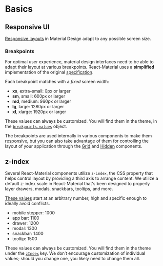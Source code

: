 # Basics

## Responsive UI

[Responsive layouts](https://material.io/guidelines/layout/responsive-ui.html) in Material Design adapt to any possible screen size.

### Breakpoints

For optimal user experience, material design interfaces need to be able to adapt their layout at various breakpoints.
React-Material uses a **simplified** implementation of the original [specification](https://material.io/guidelines/layout/responsive-ui.html#responsive-ui-breakpoints).

Each breakpoint matches with a *fixed* screen width:
- **xs**, extra-small: 0px or larger
- **sm**, small: 600px or larger
- **md**, medium: 960px or larger
- **lg**, large: 1280px or larger
- **xl**, xlarge: 1920px or larger

These values can always be customized.
You will find them in the theme, in the [`breakpoints.values`](/customization/default-theme?expend-path=$.breakpoints.values) object.

The breakpoints are used internally in various components to make them responsive,
but you can also take advantage of them
for controlling the layout of your application through the [Grid](/layout/grid) and
[Hidden](/layout/hidden) components.

## z-index

Several React-Material components utilize `z-index`, the CSS property that helps control layout by providing a third axis to arrange content.
We utilize a default z-index scale in React-Material that's been designed to properly layer drawers,
modals, snackbars, tooltips, and more.

[These values](https://github.com/6thquake/react-material/blob/develop/packages/react-material/src/styles/zIndex.js) start at an arbitrary number, high and specific enough to ideally avoid conflicts.

- mobile stepper: 1000
- app bar: 1100
- drawer: 1200
- modal: 1300
- snackbar: 1400
- tooltip: 1500

These values can always be customized.
You will find them in the theme under the [`zIndex`](/customization/default-theme?expend-path=$.zIndex) key.
We don’t encourage customization of individual values; should you change one, you likely need to change them all.
